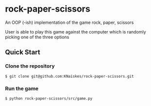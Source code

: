 # rock-paper-scissors

An OOP (-ish) implementation of the game rock, paper, scissors

User is able to play this game against the computer which is randomly picking one of the three options

## Quick Start

### Clone the repository

```
$ git clone git@github.com:KNaiskes/rock-paper-scissors.git
```

### Run the game

```
$ python rock-paper-scissors/src/game.py
```
